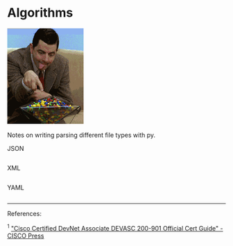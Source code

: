 # Algorithms

![image](/img/beans.gif "Which one")

Notes on writing parsing different file types with py.

JSON
```python

```

XML
```python

```

YAML
```python

```

---
References:

<sup>1</sup> ["Cisco Certified DevNet Associate DEVASC 200-901 Official Cert Guide" -CISCO Press](https://www.ciscopress.com/store/cisco-certified-devnet-associate-devasc-200-901-official-9780136642961)
